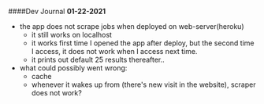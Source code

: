 ####Dev Journal
**01-22-2021**
- the app does not scrape jobs when deployed on web-server(heroku) 
    - it still works on localhost
    - it works first time I opened the app after deploy, but the second time I access, it does not work when I access next time.
    - it prints out default 25 results thereafter.. 
- what could possibly went wrong:
    - cache
    - whenever it wakes up from (there's new visit in the website), scraper does not work? 
    
